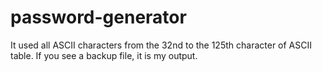 # password-generator
It used all ASCII characters from the 32nd to the 125th character of ASCII table. If you see a backup file, it is my output.
